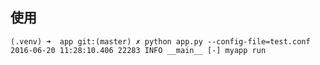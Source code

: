 ## 使用

    (.venv) ➜  app git:(master) ✗ python app.py --config-file=test.conf
    2016-06-20 11:28:10.406 22283 INFO __main__ [-] myapp run
